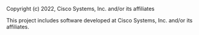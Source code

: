 Copyright (c) 2022, Cisco Systems, Inc. and/or its affiliates

This project includes software developed at Cisco Systems, Inc. and/or its affiliates.
